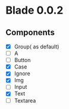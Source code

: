 # Blade 0.0.2

## Components

 - [x] Group( as default)
 - [ ] A
 - [ ] Button
 - [x] Case
 - [x] Ignore
 - [x] Img
 - [ ] Input
 - [x] Text
 - [ ] Textarea

